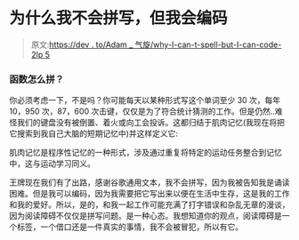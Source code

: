 # 为什么我不会拼写，但我会编码

> 原文:[https://dev . to/Adam _ 气旋/why-I-can-t-spell-but-I-can-code-2lp 5](https://dev.to/adam_cyclones/why-i-can-t-spell-but-i-can-code-2lp5)

### [](#how-do-you-spell-function)函数怎么拼？

你必须考虑一下，不是吗？你可能每天以某种形式写这个单词至少 30 次，每年 10，950 次，87，600 次击键，仅仅是为了符合统计猜测的工作。但是仍然..难怪我们的键盘没有被倒置、着火或向工会投诉。这都归结于肌肉记忆(我现在将把它搜索到我自己大脑的短期记忆中)并这样定义它:

肌肉记忆是程序性记忆的一种形式，涉及通过重复将特定的运动任务整合到记忆中，这与运动学习同义。

王牌现在我们有了出路，感谢谷歌通用文本，我不会拼写，因为我被告知我是诵读困难。但是我可以编码，因为我需要把它写出来以便在生活中生存，这是我的工作和我的爱好。所以，是的，和我一起工作可能充满了打字错误和杂乱无章的漫谈，因为阅读障碍不仅仅是拼写问题。是一种心态。我想知道你的观点，阅读障碍是一个标签，一个借口还是一件真实的事情，我不会被冒犯，所以有它。